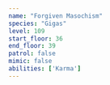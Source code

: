 ```yaml
---
name: "Forgiven Masochism"
species: "Gigas"
level: 109
start_floor: 36
end_floor: 39
patrol: false
mimic: false
abilities: ['Karma']
---
```

